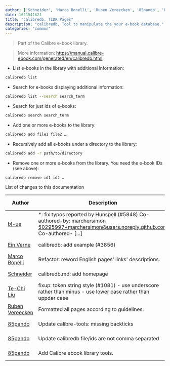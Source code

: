 ```yaml
---
author: ['Schneider', 'Marco Bonelli', 'Ruben Vereecken', '85pando', 'Ein Verne', 'bl-ue', 'Te-Chi Liu']
date: 1621541621
title: "calibredb, TLDR Pages"
description: "calibredb, Tool to manipulate the your e-book database."
categories: "common"
---
```

> Part of the Calibre e-book library.

> More information: <https://manual.calibre-ebook.com/generated/en/calibredb.html>.

- List e-books in the library with additional information:

```bash
calibredb list
```

- Search for e-books displaying additional information:

```bash
calibredb list --search search_term
```

- Search for just ids of e-books:

```bash
calibredb search search_term
```

- Add one or more e-books to the library:

```bash
calibredb add file1 file2 …
```

- Recursively add all e-books under a directory to the library:

```bash
calibredb add -r path/to/directory
```

- Remove one or more e-books from the library. You need the e-book IDs (see above):

```bash
calibredb remove id1 id2 …
```
List of changes to this documentation


Author | Description | ISO 8601 Date | GitHub link
------|-----|-----|-----
[bl-ue](mailto:54780737+bl-ue@users.noreply.github.com) | *: fix typos reported by Hunspell (#5848) Co-authored-by: marchersimon <50295997+marchersimon@users.noreply.github.com> Co-authored- [...] | 2021-05-20T22:13:41 | [8ebd171d6f00](https://github.com/tldr-pages/tldr/commit/8ebd171d6f001698709fefc02b1fd5cc9f3a99c4)
[Ein Verne](mailto:einverne@gmail.com) | calibredb: add example (#3856) | 2020-02-17T03:30:04 | [b00ed9364b2a](https://github.com/tldr-pages/tldr/commit/b00ed9364b2a958bc08a941b125dae8ce7d66fe6)
[Marco Bonelli](mailto:marco@mebeim.net) | Refactor: reword English pages' links' descriptions. | 2019-06-03T14:19:41 | [66abb98ce935](https://github.com/tldr-pages/tldr/commit/66abb98ce935c0f4516bf30c4d6da72180d5a3ab)
[Schneider](mailto:lucas.schneider@sap.com) | calibredb.md: add homepage | 2019-04-12T14:41:22 | [20fd10c14af2](https://github.com/tldr-pages/tldr/commit/20fd10c14af28c98eb802b9ccadb3dc6f96d163e)
[Te-Chi Liu](mailto:liuderchi@gmail.com) | fixup: token string style (#1081) - use underscore rather than minus - use lower case rather than uppder case | 2016-09-21T17:35:46 | [5a54763c72d1](https://github.com/tldr-pages/tldr/commit/5a54763c72d1ed1b6eb5dbf195ee547527afc608)
[Ruben Vereecken](mailto:rubenvereecken@gmail.com) | Formatted all pages according to guidelines. | 2016-01-08T09:38:59 | [066582e8eab5](https://github.com/tldr-pages/tldr/commit/066582e8eab57bce9861cc8d379e158d61f1cc95)
[85pando](mailto:85pando@googlemail.com) | Update calibre-tools: missing backticks | 2015-11-24T14:38:13 | [4dfed291b331](https://github.com/tldr-pages/tldr/commit/4dfed291b33148c6c6a4201b555342488f73d0e5)
[85pando](mailto:85pando@users.noreply.github.com) | Update calibredb file/ids are not comma separated | 2015-11-24T12:01:45 | [9eaaaee4ac03](https://github.com/tldr-pages/tldr/commit/9eaaaee4ac03e82ce2269d2c388537f952339c6a)
[85pando](mailto:85pando@googlemail.com) | Add Calibre ebook library tools. | 2015-11-21T13:06:10 | [ddec78948539](https://github.com/tldr-pages/tldr/commit/ddec7894853983278e96154d8970a2097594414f)

